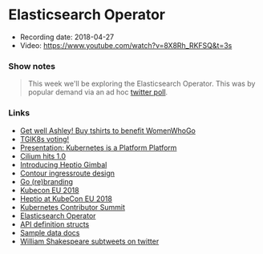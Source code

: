 # Elasticsearch Operator

- Recording date: 2018-04-27
- Video: https://www.youtube.com/watch?v=8X8Rh_RKFSQ&t=3s

### Show notes

> This week we'll be exploring the Elasticsearch Operator. This was by popular demand via an ad hoc [twitter poll](https://twitter.com/jbeda/status/989222662516891648).

### Links

 - [Get well Ashley! Buy tshirts to benefit WomenWhoGo](https://medium.com/@ashleymcnamara/gophercon-2018-b9a97387b954)
 - [TGIK8s voting!](https://twitter.com/jbeda/status/989222662516891648)
 - [Presentation: Kubernetes is a Platform Platform](http://slides.eightypercent.net/platform-platform/index.html#p1)
 - [Cilium hits 1.0](https://cilium.io/blog/2018/04/24/cilium-10/)
 - [Introducing Heptio Gimbal](https://blog.heptio.com/introducing-heptio-gimbal-bridging-cloud-native-and-traditional-infrastructure-9d6224bece5a)
 - [Contour ingressroute design](https://github.com/heptio/contour/blob/master/design/ingressroute-design.md)
 - [Go (re)branding](https://blog.golang.org/go-brand)
 - [Kubecon EU 2018](https://events.linuxfoundation.org/events/kubecon-cloudnativecon-europe-2018/)
 - [Heptio at KubeCon EU 2018](https://gist.github.com/jbeda/a0193c15c26a855b5d84eea25b8852a9)
 - [Kubernetes Contributor Summit](https://github.com/kubernetes/community/tree/master/events/2018/05-contributor-summit)
 - [Elasticsearch Operator](https://github.com/upmc-enterprises/elasticsearch-operator)
 - [API definition structs](https://github.com/upmc-enterprises/elasticsearch-operator/blob/master/pkg/apis/elasticsearchoperator/v1/cluster.go)
 - [Sample data docs](https://www.elastic.co/guide/en/kibana/current/tutorial-load-dataset.html)
 - [William Shakespeare subtweets on twitter](https://twitter.com/wwm_shakespeare)